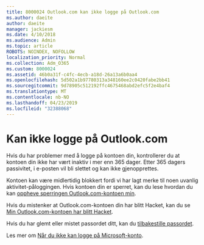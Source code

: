 ```yaml
---
title: 8000024 Outlook.com kan ikke logge på Outlook.com
ms.author: daeite
author: daeite
manager: jackiesm
ms.date: 4/10/2018
ms.audience: Admin
ms.topic: article
ROBOTS: NOINDEX, NOFOLLOW
localization_priority: Normal
ms.collection: Adm_O365
ms.custom: 8000024
ms.assetid: 46b0a31f-c4fc-4ecb-a18d-26a13a6b0aa4
ms.openlocfilehash: 5d502a1b97780313a348160ee2c0420fabe2bb41
ms.sourcegitcommit: 9d78905c512192ffc4675468abd2efc5f2e4baf4
ms.translationtype: MT
ms.contentlocale: nb-NO
ms.lasthandoff: 04/23/2019
ms.locfileid: "32388068"
---
```

# <a name="cant-sign-in-to-outlookcom"></a>Kan ikke logge på Outlook.com

Hvis du har problemer med å logge på kontoen din, kontrollerer du at kontoen din ikke har vært inaktiv i mer enn 365 dager. Etter 365 dagers passivitet, i e-posten vil bli slettet og kan ikke gjenopprettes.
  
Kontoen kan være midlertidig blokkert fordi vi har lagt merke til noen uvanlig aktivitet-påloggingen. Hvis kontoen din er sperret, kan du lese hvordan du kan [oppheve sperringen Outlook.com-kontoen min](https://support.office.com/article/f4ad2701-d166-4d8b-8a6a-9af2a1f8a4c4).
  
Hvis du mistenker at Outlook.com-kontoen din har blitt Hacket, kan du se [Min Outlook.com-kontoen har blitt Hacket](https://support.office.com/article/35993ac5-ac2f-494e-aacb-5232dda453d8).
  
Hvis du har glemt eller mistet passordet ditt, kan du [tilbakestille passordet](https://go.microsoft.com/fwlink/p/?LinkID=242804).
  
Les mer om [Når du ikke kan logge på Microsoft-konto](https://go.microsoft.com/fwlink/p/?linkid=837479).
  

